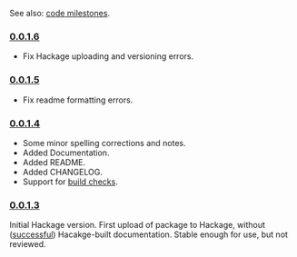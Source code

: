 See also: [code milestones].

### [0.0.1.6]

* Fix Hackage uploading and versioning errors.

### [0.0.1.5]

* Fix readme formatting errors.

### [0.0.1.4]

* Some minor spelling corrections and notes.
* Added Documentation.
* Added README.
* Added CHANGELOG.
* Support for [build checks].


### [0.0.1.3]

Initial Hackage version. First upload of package to Hackage,
without ([successful](https://hackage.haskell.org/package/crypto-enigma-0.0.1.3/reports/1)) Hacakge-built documentation.
Stable enough for use, but not reviewed.

[build checks]: https://travis-ci.org/orome/crypto-enigma/branches
[code milestones]: https://github.com/orome/crypto-enigma/milestones?state=closed
[0.0.1.6]: https://github.com/orome/crypto-enigma/releases/tag/0.0.1.6
[0.0.1.5]: https://github.com/orome/crypto-enigma/releases/tag/0.0.1.5
[0.0.1.4]: https://github.com/orome/crypto-enigma/releases/tag/0.0.1.4
[0.0.1.3]: https://github.com/orome/crypto-enigma/releases/tag/0.0.1.3